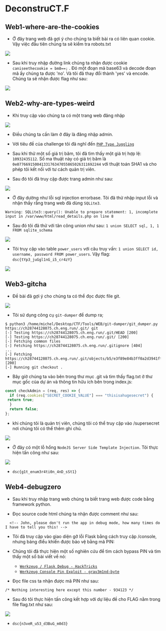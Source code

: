 # **DeconstruCT.F**

## **Web1-where-are-the-cookies**

- Ở đây trang web đã gợi ý cho chúng ta biết bài ra có liên quan cookie. Vậy việc đầu tiên chúng ta sẽ kiểm tra robots.txt

![](./img_decon/Screenshot%202023-08-05%20205012.png)

- Sau khi truy nhập đường link chúng ta nhận được cookie `caniseethecookie = bm8==;` . Đó một đoạn mã base63 và decode đoạn mã ấy chúng ta được 'no'. Và tôi đã thay đổi thành 'yes' và encode. Chúng ta sẽ nhận được flag như sau:

![](./img_decon/Screenshot%202023-08-05%20205233.png)


## **Web2-why-are-types-weird**

- Khi truy cập vào chúng ta có một trang web đăng nhập

![](./img_decon/Screenshot%202023-08-12%20100217.png)


- Điều chúng ta cần làm ở đây là đăng nhập admin.

- Với tiêu đề của challenge tôi đã nghĩ đến [`PHP Type Juggling`](https://github.com/swisskyrepo/PayloadsAllTheThings/blob/master/Type%20Juggling/README.md)

- Sau khi thử một số giá trị băm, tôi đã tìm thấy một giá trị hợp lệ: `10932435112`. Số ma thuật này có giá trị băm là `0e07766915004133176347055865026311692244` với thuật toán SHA1 và cho phép tôi kết nối với tư cách quản trị viên.

- Sau đó tôi đã truy cập được trang admin như sau:

![](./img_decon/Screenshot%202023-08-12%20100934.png)

- Ở đây dường như lỗi sql injection errorbase. Tôi đã thử nhập input lỗi và nhận thầy rằng trang web đã dùng `SQLite3`.

```
Warning: SQLite3::query(): Unable to prepare statement: 1, incomplete input in /var/www/html/read_details.php on line 8
```

- Sau đó tôi đã thử với tân công union như sau: `1 union SELECT sql, 1, 1 FROM sqlite_schema`

![](./img_decon/Screenshot%202023-08-12%20102121.png)

- Tôi truy cập vào table `power_users` với câu truy vấn: `1 union SELECT id, username, password FROM power_users`. Vậy flag: `dsc{tYp3_juGgl1nG_i5_cr4zY}`

![](./img_decon/Screenshot%202023-08-12%20102315.png)

## **Web3-gitcha**

- Đề bài đã gợi ý cho chúng ta có thể đọc được file git.

![](./img_decon/Screenshot%202023-08-12%20144024.png)

- Tôi sử dụng công cụ `git-dumper` để dump ra;

```
$ python3 /home/michel/Desktop/CTF/Tools/WEB/git-dumper/git_dumper.py https://ch28744128075.ch.eng.run/.git/ git
[-] Testing https://ch28744128075.ch.eng.run/.git/HEAD [200]
[-] Testing https://ch28744128075.ch.eng.run/.git/ [200]
[-] Fetching common files
[-] Fetching https://ch28744128075.ch.eng.run/.gitignore [404]
...
[-] Fetching https://ch28744128075.ch.eng.run/.git/objects/b5/e3f89e84b3ff0a2d3941ff52aceb7233e156d0 [200]
[-] Running git checkout .
```

- Bây giờ chúng ta vào bên trong thư mục .git và tìm thấy flag.txt ở thư mục gốc của dự án và thông tin hữu ích bên trong index.js:

```javascript
const checkAdmin = (req, res) => {
  if (req.cookies["SECRET_COOKIE_VALUE"] === "thisisahugesecret") {
 return true;
  }
  return false;
};
```

- khi chúng tôi là quản trị viên, chúng tôi có thể truy cập vào /supersecret nơi chúng tôi có thể thêm ghi chú.

![](./img_decon/Screenshot%202023-08-12%20154221.png)

- Ở đây có một lỗ hổng `NodeJS Server Side Template Injection`. Tôi thực hiện tấn công như sau:

![](./img_decon/Screenshot%202023-08-12%20154324.png)

- `dsc{g1t_enum3r4ti0n_4nD_sSt1}`


## **Web4-debugzero**

- Sau khi truy nhập trang web chúng ta biết trang web được code bằng framework python.

- Đọc source code html chúng ta nhận được comment như sau:

```
  <!-- John, please don't run the app in debug mode, how many times do I have to tell you this! -->
```

- Tôi đã truy cập vào giao diện gỡ lỗi Flask bằng cách truy cập /console, nhưng bảng điều khiển được bảo vệ bằng mã PIN:

- Chúng tôi đã thực hiện một số nghiên cứu để tìm cách bypass PIN và tìm thấy một số bài viết về nó:

    - [`Werkzeug / Flask Debug - HackTricks`](https://book.hacktricks.xyz/network-services-pentesting/pentesting-web/werkzeug)
    - [`Werkzeug Console Pin Exploit - grav3m1nd-byte`](https://github.com/grav3m1nd-byte/werkzeug-pin)

- Đọc file css ta nhận được mã PIN như sau:

```
/* Nothing interesting here except this number - 934123 */

```

- Sau đó tôi thực hiện tấn công kết hợp với dự liệu đề cho FLAG nằm trong file flag.txt như sau:

![](./img_decon/Screenshot%202023-08-12%20155318.png)

- `dsc{n3veR_u53_d3BuG_m0d3}`